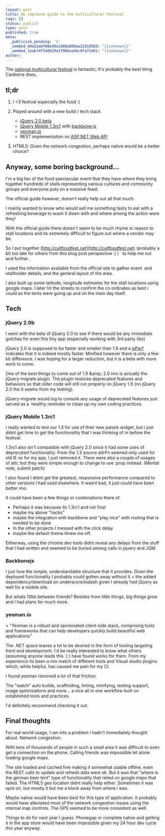 ```yaml
---
layout: post
title: An improved guide to the multicultural festival
tags: []
status: publish
type: post
published: true
meta:
  _publicize_pending: '1'
  _oembed_d4e2aa4760e30e1d88a889aa22d1d5b9: "{{unknown}}"
  _oembed_1eab74f54d629a37066aa44c0fa71dd1: "{{unknown}}"
author: 
---
```

The [national multicultural festival](http://www.multiculturalfestival.com.au/) is fantastic; It's probably the best thing Canberra does.

## tl;dr

1.  I <3 festival especially the food :)
2.  Played around with a new build / tech stack

    *   [jQuery 2.0 beta](http://blog.jquery.com/2013/01/15/jquery-1-9-final-jquery-2-0-beta-migrate-final-released/)
    *   [jQuery Mobile 1.3rc1](http://jquerymobile.com/) with [backbone.js](http://backbonejs.org/)
    *   [yeoman.io](yeoman.io)
    *   REST implementation on [ASP.NET Web API](http://www.asp.net/web-api/overview/getting-started-with-aspnet-web-api)

3.  HTML5: Given the network congestion, perhaps native would be a better choice?

## Anyway, some boring background...

I'm a big fan of the food spectacular event that they have where they bring together hundreds of stalls representing various cultures and community groups and everyone puts on a massive feast.

The official guide however, doesn't&nbsp;really help out all that much.

I mainly wanted to know who would sell me something tasty to eat with a refreshing beverage to wash it down with and where among the action were they!

With the official guide there&nbsp;doesn't seem to be much rhyme or reason to stall locations and its extremely difficult to figure out where a vendor may be.

So I put together&nbsp;[http://cultfoodfest.net](http://cultfoodfest.net) (probably a bit too late for others from this blog post perspective :) ) &nbsp; to help me out and further .

I used the information available from the official site&nbsp;to gather event &nbsp;and stallholder details, and the general layout of the area.

I also built up some latitude,&nbsp;longitude&nbsp;estimates for the stall locations using google maps. I later hit the streets to confirm the co ordinates as best i could as the tents were going up and on the main day itself.

## Tech

### jQuery 2.0b

I went with the beta of jQuery 2.0 to see if there would be any immediate gotchas for even this tiny app (especially working with 3rd party libs)

jQuery 2.0 is supposed to be faster and smaller than 1.9 and a&nbsp;[jsPerf ](http://jsperf.com/jquery-1-7-2-vs-jquery-1-8/13)indicates that it is indeed mostly faster. Minified however there is only a few kb difference. I was hoping for a larger reduction, but it is a beta with more work to come.

One of the best things to come out of 1.9 &amp;amp; 2.0 imo is actually the jQuery-migrate plugin.&nbsp;The plugin restores deprecated features and behaviors so that older code will still run properly on jQuery 1.9 (no jQuery 2.0 tho it seems from my testing).

jQuery-migrate would log to console any usage of deprecated features just served as a &nbsp;healthy reminder to clean up my own coding practices.

### jQuery Mobile 1.3rc1

I really wanted to test our 1.3 for use of their new panels widget, but i just didnt get time to get the functionality that I was thinking of in before the festival.

1.3rc1 also isn't compatible with jQuery 2.0 since it had some uses of deprecated functionality. From the 1.3 source attrFn seemed only used for old IE so for my app, I just removed it. There were also a couple of usages of attr, but they were simple enough to change to use .prop instead. (Mental note, submit patch)

I also found I didnt get the greatest, responsive performance compared to other versions I had used elsewhere. It wasnt bad, it just could have been better imo.

It could have been a few things or combinations there of.

*   Perhaps it was because its 1.3rc1 and not final
*   maybe my above "hacks"
*   maybe the integration with backbone and "play nice" with routing that is needed to be done
*   In the other projects I messed with the click delay
*   maybe the default theme threw me off.

Eitherway, using the chrome dev tools didnt reveal any delays from the stuff that I had written and seemed to be buried among calls in jquery and JQM.

### Backbonejs

I just love the simple, understandable structure that it provides. Given the deployed functionality I probably could gotten away without it + the added dependency/download on underscore/lodash given I already had jQuery as well for a mobile site.

But whats 10kb between friends? Besides from little things, big things grow and I had plans for much more.

### yeoman.io

&gt; "Yeoman is a robust and opinionated client-side stack, comprising tools and frameworks that can help developers quickly build beautiful web applications"

The .NET space leaves a lot to be desired in the form of tooling targeting front end development. I'd be really interested to know what others (assuming anyone reads this :) ) have found works for them. From my experience its been a mix match of different tools and Visual studio plugins which, while helpful, has caused me pain for my CI.

I found yeoman removed a lot of that friction.

The "watch" auto builds, scaffolding, linting, minifying, testing support, image optimizations and more... a nice all in one workflow built on established tools and practices.

I'd definitely recommend checking it out.

## Final thoughts

For real world usage, I ran into a problem I hadn't immediately thought about. Network congestion.

With tens of thousands of people in such a small area it was difficult to even get a connection on the phone. Calling friends was impossible let alone loading google maps.

The site loaded and cached fine making it somewhat usable offline, even the REST calls to update and refresh data were ok. But it was that "where is the german beer tent" type of functionality that relied on google maps that failed. The HTML5 geo location didnt really help either. Sometimes it was spot on, but mostly it but me a block away from where i was.

Maybe native would have been best for this type of application. It probably would have alleviated most of the network congestion issues using the internal map controls. The GPS seemed to be more consistent as well.

Things to do for next year I guess. Phonegap or complete native and getting it in the app store would have been impossible given my 24 hour dev cycle this year anyway.